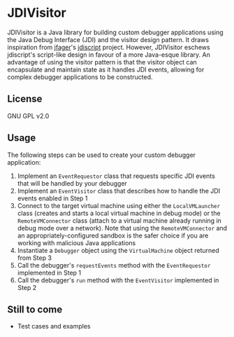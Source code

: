 JDIVisitor
==========

JDIVisitor is a Java library for building custom debugger applications using the Java Debug Interface (JDI) and the visitor design pattern. It draws inspiration from [jfager](https://github.com/jfager)'s [jdiscript](https://github.com/jfager/jdiscript) project. However, JDIVisitor eschews jdiscript's script-like design in favour of a more Java-esque library. An advantage of using the visitor pattern is that the visitor object can encapsulate and maintain state as it handles JDI events, allowing for complex debugger applications to be constructed.

## License
GNU GPL v2.0

## Usage
The following steps can be used to create your custom debugger application:

1. Implement an `EventRequestor` class that requests specific JDI events that will be handled by your debugger
2. Implement an `EventVisitor` class that describes how to handle the JDI events enabled in Step 1
3. Connect to the target virtual machine using either the `LocalVMLauncher` class (creates and starts a local virtual machine in debug mode) or the `RemoteVMConnector` class (attach to a virtual machine already running in debug mode over a network). Note that using the `RemoteVMConnector` and an appropriately-configured sandbox is the safer choice if you are working with malicious Java applications
4. Instantiate a ``Debugger`` object using the `VirtualMachine` object returned from Step 3
5. Call the debugger's `requestEvents` method with the `EventRequestor` implemented in Step 1
6. Call the debugger's `run` method with the `EventVisitor` implemented in Step 2

## Still to come
* Test cases and examples
